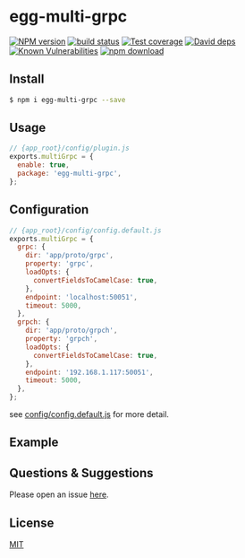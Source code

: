 # egg-multi-grpc

[![NPM version][npm-image]][npm-url]
[![build status][travis-image]][travis-url]
[![Test coverage][codecov-image]][codecov-url]
[![David deps][david-image]][david-url]
[![Known Vulnerabilities][snyk-image]][snyk-url]
[![npm download][download-image]][download-url]

[npm-image]: https://img.shields.io/npm/v/egg-mutl-grpc.svg?style=flat-square
[npm-url]: https://npmjs.org/package/egg-mutl-grpc
[travis-image]: https://img.shields.io/travis/eggjs/egg-mutl-grpc.svg?style=flat-square
[travis-url]: https://travis-ci.org/eggjs/egg-mutl-grpc
[codecov-image]: https://img.shields.io/codecov/c/github/eggjs/egg-mutl-grpc.svg?style=flat-square
[codecov-url]: https://codecov.io/github/eggjs/egg-mutl-grpc?branch=master
[david-image]: https://img.shields.io/david/eggjs/egg-mutl-grpc.svg?style=flat-square
[david-url]: https://david-dm.org/eggjs/egg-mutl-grpc
[snyk-image]: https://snyk.io/test/npm/egg-mutl-grpc/badge.svg?style=flat-square
[snyk-url]: https://snyk.io/test/npm/egg-mutl-grpc
[download-image]: https://img.shields.io/npm/dm/egg-mutl-grpc.svg?style=flat-square
[download-url]: https://npmjs.org/package/egg-mutl-grpc

<!--
Description here.
-->

## Install

```bash
$ npm i egg-multi-grpc --save
```

## Usage

```js
// {app_root}/config/plugin.js
exports.multiGrpc = {
  enable: true,
  package: 'egg-multi-grpc',
};
```

## Configuration

```js
// {app_root}/config/config.default.js
exports.multiGrpc = {
  grpc: {
    dir: 'app/proto/grpc',
    property: 'grpc',
    loadOpts: {
      convertFieldsToCamelCase: true,
    },
    endpoint: 'localhost:50051',
    timeout: 5000,
  },
  grpch: {
    dir: 'app/proto/grpch',
    property: 'grpch',
    loadOpts: {
      convertFieldsToCamelCase: true,
    },
    endpoint: '192.168.1.117:50051',
    timeout: 5000,
  },
};
```

see [config/config.default.js](config/config.default.js) for more detail.

## Example

<!-- example here -->

## Questions & Suggestions

Please open an issue [here](https://github.com/eggjs/egg/issues).

## License

[MIT](LICENSE)
